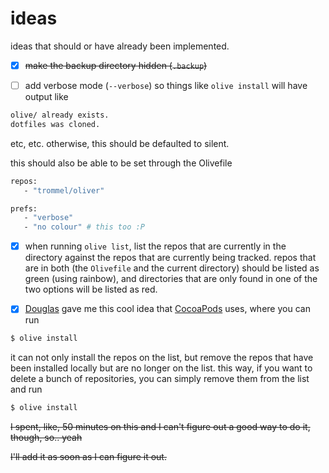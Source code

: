 ideas
=====

ideas that should or have already been implemented.

- [x] ~~make the backup directory hidden (`.backup`)~~

- [ ] add verbose mode (`--verbose`) so things like `olive install` will have output like

```bash
olive/ already exists.
dotfiles was cloned.
```

etc, etc. otherwise, this should be defaulted to silent.

this should also be able to be set through the Olivefile

```bash
repos:
   - "trommel/oliver"

prefs:
   - "verbose"
   - "no colour" # this too :P
```

- [x] when running `olive list`, list the repos that are currently in the directory against
the repos that are currently being tracked. repos that are in both (the `Olivefile` and the current directory)
should be listed as green (using rainbow), and directories that are only found in one of the two options
will be listed as red.

- [x] [Douglas](https://twitter.com/istx25) gave me this cool
idea that [CocoaPods](https://github.com/CocoaPods/CocoaPods) uses, where
you can run

```bash
$ olive install
```

it can not only install the repos on the list, but remove the repos
that have been installed locally but are no longer on the list.
this way, if you want to delete a bunch of repositories, you can simply
remove them from the list and run

```bash
$ olive install
```

~~I spent, like, 50 minutes on this and I can't figure out a good way
to do it, though, so.. yeah~~

~~I'll add it as soon as I can figure it out.~~
